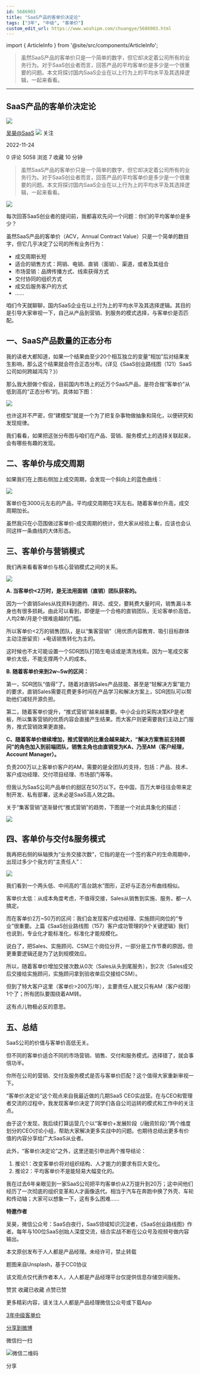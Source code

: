 ```yaml
---
id: 5686903
title: "SaaS产品的客单价决定论"
tags: ["3年", "中级", "客单价"]
custom_edit_url: https://www.woshipm.com/chuangye/5686903.html
---
```

import { ArticleInfo } from '@site/src/components/ArticleInfo';

<ArticleInfo
    author="吴昊@SaaS"
    authorLink="https://www.woshipm.com/u/738490"
    published="2022-11-24"
    views={5058}
    comments={0}
    collects={7}
/>

> 虽然SaaS产品的客单价只是一个简单的数字，但它却决定着公司所有的业务行为。对于SaaS创业者而言，回答产品的平均客单价是多少是一个很重要的问题。本文将探讨国内SaaS企业在以上行为上的平均水平及其选择逻辑，一起来看看。

---

## SaaS产品的客单价决定论

[![](https://image.woshipm.com/wp-files/2018/08/02vefpnv98YNz5XVeK2L.jpg!/both/72x72)](https://www.woshipm.com/u/738490)

[吴昊@SaaS](https://www.woshipm.com/u/738490) ![](https://static.woshipm.com/tag/1123_1@2x.png) 关注

2022-11-24

0 评论 5058 浏览 7 收藏 10 分钟

> 虽然SaaS产品的客单价只是一个简单的数字，但它却决定着公司所有的业务行为。对于SaaS创业者而言，回答产品的平均客单价是多少是一个很重要的问题。本文将探讨国内SaaS企业在以上行为上的平均水平及其选择逻辑，一起来看看。

![](https://image.woshipm.com/wp-files/2022/11/swXoBAasR2YjGUhihgES.jpg)

每次回答SaaS创业者的提问前，我都喜欢先问一个问题：你们的平均客单价是多少？

虽然SaaS产品的客单价（ACV，Annual Contract Value）只是一个简单的数目字，但它几乎决定了公司的所有业务行为：

*   成交周期长短
*   适合的销售方式：网销、电销、直销（面销）、渠道，或者及其组合
*   市场营销：品牌传播方式、线索获得方式
*   交付协同的组织方式
*   成交后服务客户的方式
*   ……

咱们今天就聊聊，国内SaaS企业在以上行为上的平均水平及其选择逻辑。其目的是引导大家审视一下，自己从产品到营销、到服务的模式选择，与客单价是否匹配。

## 一、SaaS产品数量的正态分布

我的读者大都知道，如果一个结果由至少20个相互独立的变量“相加”后对结果发生影响，那么这个结果就会符合正态分布。(详见《SaaS创业路线图（121）SaaS公司如何跨越鸿沟？》）

那么我大胆做个假设，目前国内市场上的近万个SaaS产品，是符合按“客单价”从低到高的“正态分布”的。具体如下图：

![](https://image.woshipm.com/wp-files/2022/11/qDPpQSWHQwke0202hSbl.png)

也许这并不严密，但“建模型”就是一个为了把复杂事物做抽象和简化，以便研究和发现规律。

我们看看，如果把这张分布图与咱们在产品、营销、服务模式上的选择关联起来，会有哪些有趣的发现。

## 二、客单价与成交周期

如果我们在上图右侧加上成交周期，会发现一个斜向上的蓝色曲线：

![](https://image.woshipm.com/wp-files/2022/11/TkUwv9GC4tU9RPHu8Q82.png)

客单价在3000元左右的产品，平均成交周期在3天左右。随着客单价升高，成交周期加长。

虽然我只在小范围做过客单价-成交周期的统计，但大家从经验上看，应该也会认同这样一条曲线的大体形态。

## 三、客单价与营销模式

我们再来看看客单价与核心营销模式之间的关系。

![](https://image.woshipm.com/wp-files/2022/11/y3AwP06sVfweQU2qw86P.png)

**A. 当客单价<2万时，是无法用面销（直销）团队获客的。**

因为一个直销Sales从找资料到邀约、拜访、成交，要耗费大量时间，销售漏斗本身也有很多损耗。由此可以看到，即便是一个合格的直销团队，无论客单价高低，人均2单/月是个很难逾越的门槛。

所以客单价<2万的销售团队，是以“集客营销”（用优质内容教育、吸引目标群体主动注册留资）+电话销售转化为主的。

这时候也不太可能设置一个SDR团队打陌生电话或是清洗线索。因为一笔成交客单价太低，不能支撑两个人的成本。

**B. 随着客单价来到2w~5w的区间：**

第一，SDR团队“值得”了。随着对直销Sales产品技能、甚至是“轻解决方案”能力的要求，直销Sales需要花费更多时间在产品学习和解决方案上，SDR团队可以帮助他们减轻开源负担。

第二，随着客单价提升，“推式营销”越来越重要。中小企业的采购决策KP是老板，所以集客营销的优质内容会直接产生结果。而大客户则更需要我们主动上门服务，推式营销效果更直接。

**C、随着客单价继续增加，推式营销的比重会越来越大，“解决方案售前支持顾问”的角色加入到前端团队，销售主角也由直销变为KA、乃至AM（客户经理，Account Manager）。**

负责200万以上客单价客户的AM，需要的是全团队的支持，包括：产品、技术、客户成功经理、交付项目经理、市场部门等等。

但我认为SaaS公司产品单价的甜区在50万以下。在中国，百万大单往往会带来定制开发、私有部署，这未必是SaaS高人效之路。

关于“集客营销”逐渐替代“推式营销”的趋势，下图是一个对此具象化的描述：

![](https://image.woshipm.com/wp-files/2022/11/ouH0ABhNKFxI9BQTLRLs.png)

## 四、客单价与交付&服务模式

我再把右侧的纵轴换为“业务交接次数”，它指的是在一个签约客户的生命周期中，出现过多少个我方的“主责任人”：

![](https://image.woshipm.com/wp-files/2022/11/UNXwB7Xq5LxCHqDUosQZ.png)

我们看到一个两头低、中间高的“高台跳水”图形，正好与正态分布曲线相似。

客单价太低：从成本角度考虑，不值得交接，Sales从销售到实施、服务，都一人搞定。

而在客单价2万~50万的区间：我们会发现客户成功经理、实施顾问岗位的“专业”很重要。上篇《SaaS创业路线图（157）客户成功管理的9个关键逻辑》我们也说到，专业化才能标准化，标准化才能规模化。

说白了，把Sales、实施顾问、CSM三个岗位分开，一部分是工作节奏的原因，但更重要逻辑还是为了达到规模效应。

所以，随着客单价增加交接次数从0次（Sales从头到尾服务），到2次（Sales成交后交接给实施顾问，实施顾问拿到验收单后交接给CSM）。

但到了特大客户这里（客单价>200万/年），主要责任人就又只有AM（客户经理）1个了；所有团队要围绕着AM转。

这有点儿物极必反的意思。

## 五、总结

SaaS公司的价值与客单价高低无关。

但不同的客单价适合不同的市场营销、销售、交付和服务模式。选择错了，就会事倍功半。

你所在公司的营销、交付及服务模式是否与客单价匹配？这个值得大家重新审视一下。

“客单价决定论”这个观点来自我最近做的几期SaaS CEO实战营。在与CEO和管理者交流的过程中，我发现客单价决定了同学们各自公司运转的模式和工作中的关注点。

由于这个发现，我后续打算运营几个以“客单价+发展阶段（/融资阶段）”两个维度划分的CEO讨论小组，帮助大家解决更多实战中的问题。也期待总结出更多有价值的内容分享给广大SaaS从业者。

此外，“客单价决定论”之外，这里还能引申出两个推导结论：

1.  推论1：改变客单价将对组织结构、人才能力的要求有巨大变化。
2.  推论2：平均客单价不是能轻易大幅变化的。

我在过去6年亲眼见到一家SaaS公司把平均客单价从2万提升到20万；这中间他们经历了一次彻底的组织变革和人才画像迭代。相当于汽车在奔跑中换了外壳、车轮和传动轴；大家可以想象一下，这有多么困难……

**特邀作者**

吴昊，微信公众号：SaaS白夜行，SaaS领域知识沉淀者，《SaaS创业路线图》作者。每年与100位SaaS创始人深度交流，结合实战不断在公众号及视频号做内容输出。

本文原创发布于人人都是产品经理。未经许可，禁止转载

题图来自Unsplash，基于CC0协议

该文观点仅代表作者本人，人人都是产品经理平台仅提供信息存储空间服务。

赞赏 收藏已收藏 点赞已赞

更多精彩内容，请关注人人都是产品经理微信公众号或下载App

[3年](https://www.woshipm.com/tag/3%e5%b9%b4)[中级](https://www.woshipm.com/tag/%e4%b8%ad%e7%ba%a7)[客单价](https://www.woshipm.com/tag/%e5%ae%a2%e5%8d%95%e4%bb%b7)

[分享到微博](https://service.weibo.com/share/share.php?appkey=2775287854&title=SaaS产品的客单价决定论&url=https://www.woshipm.com/chuangye/5686903.html&pic=https://image.woshipm.com/wp-files/2022/11/swXoBAasR2YjGUhihgES.jpg)

微信扫一扫

![微信二维码](https://api.pwmqr.com/qrcode/create/?url=https://www.woshipm.com/chuangye/5686903.html)

分享
